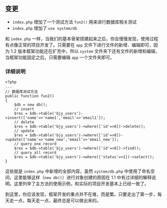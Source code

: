 ## 变更
- `index.php` 增加了一个测试方法 `fun2()` 用来进行数据库相关测试
- `index.php` 增加了 `use system/db`

和 `index.php` 一样，当我们的基本骨架搭建起来之后，你会慢慢发现，使用过程有点像正常的项目开发了。只需要在 `app` 文件下进行文件的新增、编辑即可，因为 1.2 版本框架功能还在扩充中，所以 `system` 文件夹下还有文件的新增和编辑，当框架功能固定之后，只需要编辑 `app` 一个文件夹即可。

### 详细说明
    <?php
    ...
    // 数据库测试方法
    public function fun2()
    {
        $db = new db();
        // insert
        $res = $db->table('bjy_users')->insert(['name'=>'name1','email'=>'email1']);
        // delete
        $res = $db->table('bjy_users')->where(['id'=>8])->delete();
        // update
        $res = $db->table('bjy_users')->where(['id'=>8])->update(['name'=>'name_new','email'=>'email_new']);
        // query one record
        $res = $db->table('bjy_users')->where(['id'=>8])->find();
        // query all record
        $res = $db->table('bjy_users')->where(['status'=>1])->select();
    }
    
这些就是 `index.php` 中新增的全部内容，虽然 `system/db.php` 中使用了命名空间，这里能够这样（`new db()`）进行对象创建的原因在 1.1 中有过详细的解释说明。这里列举了主方法的使用示例，和实际的项目开发基本上已经一致了。

到这里，你应该发现，框架开发的重点并不在难，而是繁。只要走出了第一步，每天走一点，每天走一点，最终总是可以做出来的。